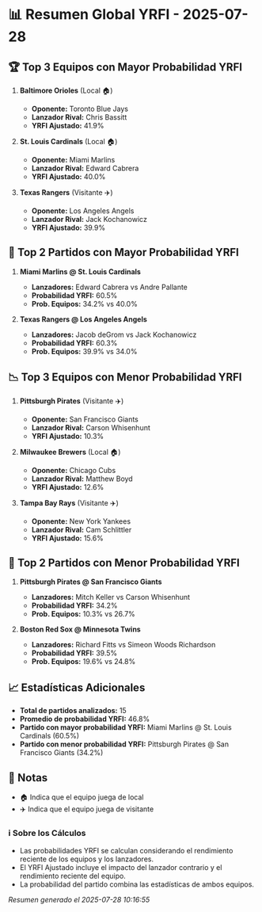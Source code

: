 # 📊 Resumen Global YRFI - 2025-07-28

## 🏆 Top 3 Equipos con Mayor Probabilidad YRFI

1. **Baltimore Orioles** (Local 🏠)
   - **Oponente:** Toronto Blue Jays
   - **Lanzador Rival:** Chris Bassitt
   - **YRFI Ajustado:** 41.9%

2. **St. Louis Cardinals** (Local 🏠)
   - **Oponente:** Miami Marlins
   - **Lanzador Rival:** Edward Cabrera
   - **YRFI Ajustado:** 40.0%

3. **Texas Rangers** (Visitante ✈️)
   - **Oponente:** Los Angeles Angels
   - **Lanzador Rival:** Jack Kochanowicz
   - **YRFI Ajustado:** 39.9%

## 🎯 Top 2 Partidos con Mayor Probabilidad YRFI

1. **Miami Marlins @ St. Louis Cardinals**
   - **Lanzadores:** Edward Cabrera vs Andre Pallante
   - **Probabilidad YRFI:** 60.5%
   - **Prob. Equipos:** 34.2% vs 40.0%

2. **Texas Rangers @ Los Angeles Angels**
   - **Lanzadores:** Jacob deGrom vs Jack Kochanowicz
   - **Probabilidad YRFI:** 60.3%
   - **Prob. Equipos:** 39.9% vs 34.0%

## 📉 Top 3 Equipos con Menor Probabilidad YRFI

1. **Pittsburgh Pirates** (Visitante ✈️)
   - **Oponente:** San Francisco Giants
   - **Lanzador Rival:** Carson Whisenhunt
   - **YRFI Ajustado:** 10.3%

2. **Milwaukee Brewers** (Local 🏠)
   - **Oponente:** Chicago Cubs
   - **Lanzador Rival:** Matthew Boyd
   - **YRFI Ajustado:** 12.6%

3. **Tampa Bay Rays** (Visitante ✈️)
   - **Oponente:** New York Yankees
   - **Lanzador Rival:** Cam Schlittler
   - **YRFI Ajustado:** 15.6%

## 🛑 Top 2 Partidos con Menor Probabilidad YRFI

1. **Pittsburgh Pirates @ San Francisco Giants**
   - **Lanzadores:** Mitch Keller vs Carson Whisenhunt
   - **Probabilidad YRFI:** 34.2%
   - **Prob. Equipos:** 10.3% vs 26.7%

2. **Boston Red Sox @ Minnesota Twins**
   - **Lanzadores:** Richard Fitts vs Simeon Woods Richardson
   - **Probabilidad YRFI:** 39.5%
   - **Prob. Equipos:** 19.6% vs 24.8%

## 📈 Estadísticas Adicionales

- **Total de partidos analizados:** 15
- **Promedio de probabilidad YRFI:** 46.8%
- **Partido con mayor probabilidad YRFI:** Miami Marlins @ St. Louis Cardinals (60.5%)
- **Partido con menor probabilidad YRFI:** Pittsburgh Pirates @ San Francisco Giants (34.2%)

## 📝 Notas

- 🏠 Indica que el equipo juega de local
- ✈️ Indica que el equipo juega de visitante

### ℹ️ Sobre los Cálculos
- Las probabilidades YRFI se calculan considerando el rendimiento reciente de los equipos y los lanzadores.
- El YRFI Ajustado incluye el impacto del lanzador contrario y el rendimiento reciente del equipo.
- La probabilidad del partido combina las estadísticas de ambos equipos.

*Resumen generado el 2025-07-28 10:16:55*